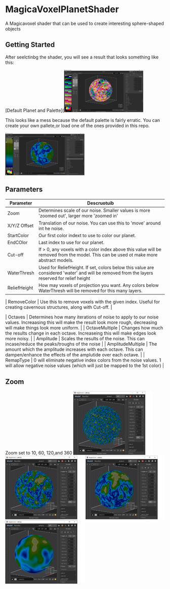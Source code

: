 # MagicaVoxelPlanetShader
 A Magicavoxel shader that can be used to create interesting sphere-shaped objects

##  Getting Started
After seelctinbg the shader, you will see a result that looks something like this:

[Default Planet and Palette](<img width="250px" src="images/default_planet.png"/>


This looks like a mess because the default palette is fairly erratic.  You can create your own pallete,or load one of the ones provided in this repo.

<img src="images/default_planet_landmass.png" width="250px" />

## Parameters

| Parameter         | Descruotuib|
| ---               | ---       |
| Zoom              | Determines scale of our noise.  Smaller values is more 'zoomed out', larger more 'zoomed in'  |
| X/Y/Z Offset      | Translation of our noise.  You can use this to 'move' around int he noise. |
| StartColor        | Our first color indext to use to color our planet. |
| EndCOlor          | Last index to use for our planet. |
| Cut-off           | If > 0, any voxels with a color index above this value will be removed from the model.   This can be used ot make more abstract models. |
| WaterThresh       | Used for ReliefHeight.  If set, colors below this value are considered 'water' and will be removed from the layers reserved for relief height | | 
| ReliefHeight      | How may voxels of projection you want. Any colors below WaterThresh will be removed for this many layers.|

| RemoveColor       | Use this to remove voxels with the given index.  Useful for creating cavernous structures, along with Cut-off. |

| Octaves           | Determines how many iterations of noise to apply to our noise values.   Increaasing this will make the result look more rough, decreasing will make things look more uniform. |
| OctaveMultiple    | Changes how much the results change in each octave.  Increaseing this will make edges look more noisy. |
| Amplitude         | Scales the results of the noise.   This can incase/reduce the peaks/troughs of the noise |
| AmplitudeMultiple | The amount which the amplitude increases with each octave.  This can dampen/enhance the effects of the amplutide over each octave. |
| RemapType         | 0 will eliminate negative index colors from the noise values.   1 will allow negative noise values (which will just be mapped to the 1st color) |


## Zoom

Zoom set to 10, 60, 120,and 360
<img src="images/zoom_10.png" width="250px" />
<img src="images/zoom_60.png" width="250px" />
<img src="images/zoom_120.png" width="250px" />
<img src="images/zoom_360.png" width="250px" />







